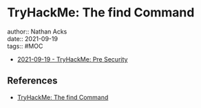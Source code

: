 # TryHackMe: The find Command

author:: Nathan Acks  
date:: 2021-09-19  
tags:: #MOC

* [2021-09-19 - TryHackMe: Pre Security](../log/2021-09-19-tryhackme-pre-security.md)

## References

* [TryHackMe: The find Command](https://tryhackme.com/room/thefindcommand)
